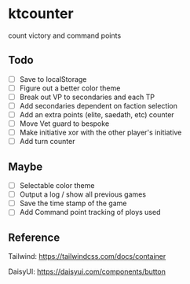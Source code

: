# ktcounter

count victory and command points

## Todo

- [ ] Save to localStorage
- [ ] Figure out a better color theme
- [ ] Break out VP to secondaries and each TP
- [ ] Add secondaries dependent on faction selection
- [ ] Add an extra points (elite, saedath, etc) counter
- [ ] Move Vet guard to bespoke
- [ ] Make initiative xor with the other player's initiative
- [ ] Add turn counter

## Maybe

- [ ] Selectable color theme
- [ ] Output a log / show all previous games
- [ ] Save the time stamp of the game
- [ ] Add Command point tracking of ploys used

## Reference

Tailwind: https://tailwindcss.com/docs/container

DaisyUI: https://daisyui.com/components/button
